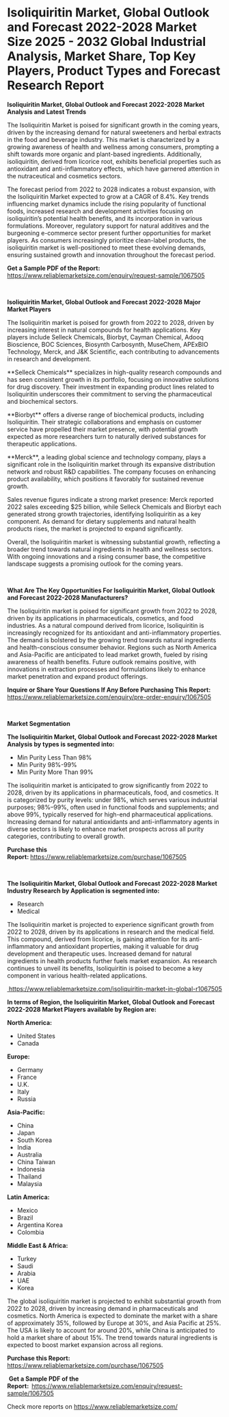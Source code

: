 <p><h1>Isoliquiritin Market, Global Outlook and Forecast 2022-2028 Market Size 2025 - 2032 Global Industrial Analysis, Market Share, Top Key Players, Product Types and Forecast Research Report</h1></p><p><strong>Isoliquiritin Market, Global Outlook and Forecast 2022-2028 Market Analysis and Latest Trends</strong></p>
<p><p>The Isoliquiritin Market is poised for significant growth in the coming years, driven by the increasing demand for natural sweeteners and herbal extracts in the food and beverage industry. This market is characterized by a growing awareness of health and wellness among consumers, prompting a shift towards more organic and plant-based ingredients. Additionally, isoliquiritin, derived from licorice root, exhibits beneficial properties such as antioxidant and anti-inflammatory effects, which have garnered attention in the nutraceutical and cosmetics sectors.</p><p>The forecast period from 2022 to 2028 indicates a robust expansion, with the Isoliquiritin Market expected to grow at a CAGR of 8.4%. Key trends influencing market dynamics include the rising popularity of functional foods, increased research and development activities focusing on isoliquiritin’s potential health benefits, and its incorporation in various formulations. Moreover, regulatory support for natural additives and the burgeoning e-commerce sector present further opportunities for market players. As consumers increasingly prioritize clean-label products, the isoliquiritin market is well-positioned to meet these evolving demands, ensuring sustained growth and innovation throughout the forecast period.</p></p>
<p><strong>Get a Sample PDF of the Report:&nbsp;</strong> <a href="https://www.reliablemarketsize.com/enquiry/request-sample/1067505?utm_campaign=2731&utm_medium=2&utm_source=Github&utm_content=ia&utm_term=21032025&utm_id=isoliquiritin-market-global-outlook-and-forecast-2022-2028">https://www.reliablemarketsize.com/enquiry/request-sample/1067505</a></p>
<p>&nbsp;</p>
<p><strong>Isoliquiritin Market, Global Outlook and Forecast 2022-2028 Major Market Players</strong></p>
<p><p>The Isoliquiritin market is poised for growth from 2022 to 2028, driven by increasing interest in natural compounds for health applications. Key players include Selleck Chemicals, Biorbyt, Cayman Chemical, Adooq Bioscience, BOC Sciences, Biosynth Carbosynth, MuseChem, APExBIO Technology, Merck, and J&K Scientific, each contributing to advancements in research and development.</p><p>**Selleck Chemicals** specializes in high-quality research compounds and has seen consistent growth in its portfolio, focusing on innovative solutions for drug discovery. Their investment in expanding product lines related to Isoliquiritin underscores their commitment to serving the pharmaceutical and biochemical sectors.</p><p>**Biorbyt** offers a diverse range of biochemical products, including Isoliquiritin. Their strategic collaborations and emphasis on customer service have propelled their market presence, with potential growth expected as more researchers turn to naturally derived substances for therapeutic applications.</p><p>**Merck**, a leading global science and technology company, plays a significant role in the Isoliquiritin market through its expansive distribution network and robust R&D capabilities. The company focuses on enhancing product availability, which positions it favorably for sustained revenue growth.</p><p>Sales revenue figures indicate a strong market presence: Merck reported 2022 sales exceeding $25 billion, while Selleck Chemicals and Biorbyt each generated strong growth trajectories, identifying Isoliquiritin as a key component. As demand for dietary supplements and natural health products rises, the market is projected to expand significantly.</p><p>Overall, the Isoliquiritin market is witnessing substantial growth, reflecting a broader trend towards natural ingredients in health and wellness sectors. With ongoing innovations and a rising consumer base, the competitive landscape suggests a promising outlook for the coming years.</p></p>
<p>&nbsp;</p>
<p><strong>What Are The Key Opportunities For Isoliquiritin Market, Global Outlook and Forecast 2022-2028 Manufacturers?</strong></p>
<p><p>The Isoliquiritin market is poised for significant growth from 2022 to 2028, driven by its applications in pharmaceuticals, cosmetics, and food industries. As a natural compound derived from licorice, Isoliquiritin is increasingly recognized for its antioxidant and anti-inflammatory properties. The demand is bolstered by the growing trend towards natural ingredients and health-conscious consumer behavior. Regions such as North America and Asia-Pacific are anticipated to lead market growth, fueled by rising awareness of health benefits. Future outlook remains positive, with innovations in extraction processes and formulations likely to enhance market penetration and expand product offerings.</p></p>
<p><strong>Inquire or Share Your Questions If Any Before Purchasing This Report:</strong> <a href="https://www.reliablemarketsize.com/enquiry/pre-order-enquiry/1067505?utm_campaign=2731&utm_medium=2&utm_source=Github&utm_content=ia&utm_term=21032025&utm_id=isoliquiritin-market-global-outlook-and-forecast-2022-2028">https://www.reliablemarketsize.com/enquiry/pre-order-enquiry/1067505</a></p>
<p>&nbsp;</p>
<p><strong>Market Segmentation</strong></p>
<p><strong>The Isoliquiritin Market, Global Outlook and Forecast 2022-2028 Market Analysis by types is segmented into:</strong></p>
<p><ul><li>Min Purity Less Than 98%</li><li>Min Purity 98%-99%</li><li>Min Purity More Than 99%</li></ul></p>
<p><p>The isoliquiritin market is anticipated to grow significantly from 2022 to 2028, driven by its applications in pharmaceuticals, food, and cosmetics. It is categorized by purity levels: under 98%, which serves various industrial purposes; 98%–99%, often used in functional foods and supplements; and above 99%, typically reserved for high-end pharmaceutical applications. Increasing demand for natural antioxidants and anti-inflammatory agents in diverse sectors is likely to enhance market prospects across all purity categories, contributing to overall growth.</p></p>
<p><strong>Purchase this Report:&nbsp;</strong><a href="https://www.reliablemarketsize.com/purchase/1067505?utm_campaign=2731&utm_medium=2&utm_source=Github&utm_content=ia&utm_term=21032025&utm_id=isoliquiritin-market-global-outlook-and-forecast-2022-2028">https://www.reliablemarketsize.com/purchase/1067505</a></p>
<p>&nbsp;</p>
<p><strong>The Isoliquiritin Market, Global Outlook and Forecast 2022-2028 Market Industry Research by Application is segmented into:</strong></p>
<p><ul><li>Research</li><li>Medical</li></ul></p>
<p><p>The Isoliquiritin market is projected to experience significant growth from 2022 to 2028, driven by its applications in research and the medical field. This compound, derived from licorice, is gaining attention for its anti-inflammatory and antioxidant properties, making it valuable for drug development and therapeutic uses. Increased demand for natural ingredients in health products further fuels market expansion. As research continues to unveil its benefits, Isoliquiritin is poised to become a key component in various health-related applications.</p></p>
<p><a href="https://www.reliablemarketsize.com/isoliquiritin-market-in-global-r1067505?utm_campaign=2731&utm_medium=2&utm_source=Github&utm_content=ia&utm_term=21032025&utm_id=isoliquiritin-market-global-outlook-and-forecast-2022-2028">&nbsp;https://www.reliablemarketsize.com/isoliquiritin-market-in-global-r1067505</a></p>
<p><strong>In terms of Region, the Isoliquiritin Market, Global Outlook and Forecast 2022-2028 Market Players available by Region are:</strong></p>
<p>
    <p> <strong> North America: </strong>
        <ul>
            <li>United States</li>
            <li>Canada</li>
        </ul>
        </p> 
    <p> <strong> Europe: </strong>
        <ul>
            <li>Germany</li>
            <li>France</li>
            <li>U.K.</li>
            <li>Italy</li>
            <li>Russia</li>
        </ul>
        </p> 
    <p> <strong> Asia-Pacific: </strong>
        <ul>
            <li>China</li>
            <li>Japan</li>
            <li>South Korea</li>
            <li>India</li>
            <li>Australia</li>
            <li>China Taiwan</li>
            <li>Indonesia</li>
            <li>Thailand</li>
            <li>Malaysia</li>
        </ul>
        </p> 
    <p> <strong> Latin America: </strong>
        <ul>
            <li>Mexico</li>
            <li>Brazil</li>
            <li>Argentina Korea</li>
            <li>Colombia</li>
        </ul>
        </p> 
    <p> <strong> Middle East & Africa: </strong>
        <ul>
            <li>Turkey</li>
            <li>Saudi</li>
            <li>Arabia</li>
            <li>UAE</li>
            <li>Korea</li>
        </ul>
    </p>
    </p>
<p><p>The global isoliquiritin market is projected to exhibit substantial growth from 2022 to 2028, driven by increasing demand in pharmaceuticals and cosmetics. North America is expected to dominate the market with a share of approximately 35%, followed by Europe at 30%, and Asia Pacific at 25%. The USA is likely to account for around 20%, while China is anticipated to hold a market share of about 15%. The trend towards natural ingredients is expected to boost market expansion across all regions.</p></p>
<p><strong>Purchase this Report: </strong><a href="https://www.reliablemarketsize.com/purchase/1067505?utm_campaign=2731&utm_medium=2&utm_source=Github&utm_content=ia&utm_term=21032025&utm_id=isoliquiritin-market-global-outlook-and-forecast-2022-2028">https://www.reliablemarketsize.com/purchase/1067505</a></p>
<p>&nbsp;<strong>Get a Sample PDF of the Report:&nbsp;&nbsp;</strong><a href="https://www.reliablemarketsize.com/enquiry/request-sample/1067505?utm_campaign=2731&utm_medium=2&utm_source=Github&utm_content=ia&utm_term=21032025&utm_id=isoliquiritin-market-global-outlook-and-forecast-2022-2028">https://www.reliablemarketsize.com/enquiry/request-sample/1067505</a></p>
<p><strong></strong></p>
<p>Check more reports on <a href="https://www.reliablemarketsize.com/?utm_campaign=2731&utm_medium=2&utm_source=Github&utm_content=ia&utm_term=21032025&utm_id=isoliquiritin-market-global-outlook-and-forecast-2022-2028">https://www.reliablemarketsize.com/</a></p>